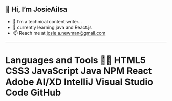 👋 Hi, I’m JosieAilsa
---
- 👀  I’m a technical content writer...
- 🌱 currently learning java and React.js
- 📫 Reach me at josie.a.newman@gmail.com 
---
Languages and Tools 👩‍💻
HTML5 CSS3 JavaScript Java NPM React Adobe AI/XD IntelliJ Visual Studio Code GitHub 
=== 
